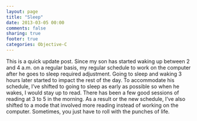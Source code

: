 ```yaml
---
layout: page
title: "Sleep"
date: 2013-03-05 00:00
comments: false
sharing: true
footer: true
categories: Objective-C
---
```

This is a quick update post. Since my son has started waking up between 2 and 4 a.m. on a regular basis, my regular schedule to work on the computer after he goes to sleep required adjustment. Going to sleep and waking 3 hours later started to impact the rest of the day. To accommodate his schedule, I’ve shifted to going to sleep as early as possible so when he wakes, I would stay up to read. There has been a few good sessions of reading at 3 to 5 in the morning. As a result or the new schedule, I’ve also shifted to a mode that involved more reading instead of working on the computer. Sometimes, you just have to roll with the punches of life.